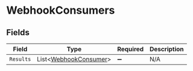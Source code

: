 # WebhookConsumers


## Fields

| Field                                                           | Type                                                            | Required                                                        | Description                                                     |
| --------------------------------------------------------------- | --------------------------------------------------------------- | --------------------------------------------------------------- | --------------------------------------------------------------- |
| `Results`                                                       | List<[WebhookConsumer](../../Models/Shared/WebhookConsumer.md)> | :heavy_minus_sign:                                              | N/A                                                             |